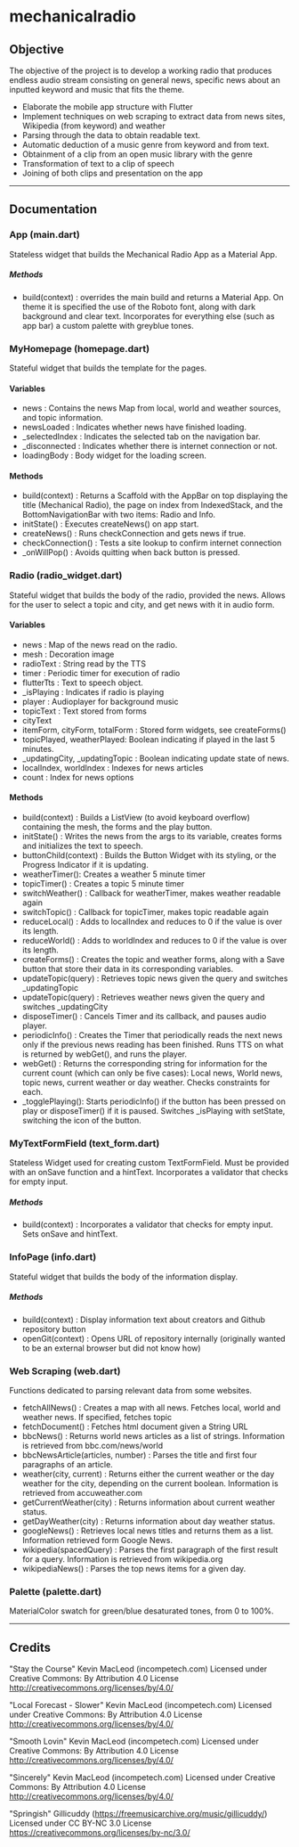 # mechanicalradio

## Objective

The objective of the project is to develop a working radio that produces endless audio stream consisting on general news, specific news about an inputted keyword and music that fits the theme.

-	Elaborate the mobile app structure with Flutter
-	Implement techniques on web scraping to extract data from news sites, Wikipedia (from keyword) and weather
-	Parsing through the data to obtain readable text.
-	Automatic deduction of a music genre from keyword and from text.
-	Obtainment of a clip from an open music library with the genre
-	Transformation of text to a clip of speech
-	Joining of both clips and presentation on the app



---
## Documentation
### App (main.dart)

Stateless widget that builds the Mechanical Radio App as a Material App.
##### Methods
- build(context) : overrides the main build and returns a Material App. On theme it is specified the use of the Roboto font, along with dark background and clear text. Incorporates for everything else (such as app bar) a custom palette with greyblue tones.

### MyHomepage (homepage.dart)

Stateful widget that builds the template for the pages.
#### Variables
- news : Contains the news Map from local, world and weather sources, and topic information.
- newsLoaded : Indicates whether news have finished loading.
- _selectedIndex : Indicates the selected tab on the navigation bar.
- _disconnected : Indicates whether there is internet connection or not.
- loadingBody : Body widget for the loading screen.

#### Methods
- build(context) : Returns a Scaffold with the AppBar on top displaying the title (Mechanical Radio), the page on index from IndexedStack, and the BottomNavigationBar with two items: Radio and Info.
- initState() : Executes createNews() on app start.
- createNews() : Runs checkConnection and gets news if true.
- checkConnection() : Tests a site lookup to confirm internet connection
- _onWillPop() : Avoids quitting when back button is pressed.


### Radio (radio_widget.dart)

Stateful widget that builds the body of the radio, provided the news. Allows for the user to select a topic and city, and get news with it in audio form.

#### Variables 
- news : Map of the news read on the radio.
- mesh : Decoration image
- radioText : String read by the TTS
- timer : Periodic timer for execution of radio
- flutterTts : Text to speech object.
- _isPlaying : Indicates if radio is playing
- player : Audioplayer for background music
- topicText : Text stored from forms
- cityText
- itemForm, cityForm, totalForm : Stored form widgets, see createForms()
- topicPlayed, weatherPlayed: Boolean indicating if played in the last 5 minutes.
- _updatingCity, _updatingTopic : Boolean indicating update state of news.
- localIndex, worldIndex : Indexes for news articles
- count : Index for news options

#### Methods
- build(context) : Builds a ListView (to avoid keyboard overflow) containing the mesh, the forms and the play button.
- initState() : Writes the news from the args to its variable, creates forms and initializes the text to speech.
- buttonChild(context) : Builds the Button Widget with its styling, or the Progress Indicator if it is updating.
- weatherTimer(): Creates a weather 5 minute timer
- topicTimer() : Creates a topic 5 minute timer
- switchWeather() : Callback for weatherTimer, makes weather readable again
- switchTopic() : Callback for topicTimer, makes topic readable again
- reduceLocal() : Adds to localIndex and reduces to 0 if the value is over its length.
- reduceWorld() : Adds to worldIndex and reduces to 0 if the value is over its length.
- createForms() : Creates the topic and weather forms, along with a Save button that store their data in its corresponding variables.
- updateTopic(query) : Retrieves topic news given the query and switches _updatingTopic
- updateTopic(query) : Retrieves weather news given the query and switches _updatingCity
- disposeTimer() : Cancels Timer and its callback, and pauses audio player.
- periodicInfo() : Creates the Timer that periodically reads the next news only if the previous news reading has been finished. Runs TTS on what is returned by webGet(), and runs the player. 
- webGet() : Returns the corresponding string for information for the current count (which can only be five cases): Local news, World news, topic news, current weather or day weather. Checks constraints for each.
- _togglePlaying(): Starts periodicInfo() if the button has been pressed on play or disposeTimer() if it is paused. Switches _isPlaying with setState, switching the icon of the button.


### MyTextFormField (text_form.dart)

Stateless Widget used for creating custom TextFormField. Must be provided with an onSave function and a hintText. Incorporates a validator that checks for empty input.
##### Methods
- build(context) : Incorporates a validator that checks for empty input. Sets onSave and hintText.


### InfoPage (info.dart)
Stateful widget that builds the body of the information display.
##### Methods
- build(context) : Display information text about creators and Github repository button
- openGit(context) : Opens URL of repository internally (originally wanted to be an external browser but did not know how)

### Web Scraping (web.dart)

Functions dedicated to parsing relevant data from some websites.

- fetchAllNews() : Creates a map with all news. Fetches local, world and weather news. If specified, fetches topic
- fetchDocument() : Fetches html document given a String URL
- bbcNews() : Returns world news articles as a list of strings. Information is retrieved from bbc.com/news/world
- bbcNewsArticle(articles, number) : Parses the title and first four paragraphs of an article.
- weather(city, current) : Returns either the current weather or the day weather for the city, depending on the current boolean. Information is retrieved from accuweather.com
- getCurrentWeather(city) : Returns information about current weather status.
- getDayWeather(city) : Returns information about day weather status.
- googleNews() : Retrieves local news titles and returns them as a list. Information retrieved form Google News.
- wikipedia(spacedQuery) : Parses the first paragraph of the first result for a query. Information is retrieved from wikipedia.org
- wikipediaNews() : Parses the top news items for a given day.

### Palette (palette.dart)

MaterialColor swatch for green/blue desaturated tones, from 0 to 100%.

---
## Credits
"Stay the Course" Kevin MacLeod (incompetech.com)
Licensed under Creative Commons: By Attribution 4.0 License
http://creativecommons.org/licenses/by/4.0/

"Local Forecast - Slower" Kevin MacLeod (incompetech.com)
Licensed under Creative Commons: By Attribution 4.0 License
http://creativecommons.org/licenses/by/4.0/

"Smooth Lovin" Kevin MacLeod (incompetech.com)
Licensed under Creative Commons: By Attribution 4.0 License
http://creativecommons.org/licenses/by/4.0/

"Sincerely" Kevin MacLeod (incompetech.com)
Licensed under Creative Commons: By Attribution 4.0 License
http://creativecommons.org/licenses/by/4.0/

"Springish" Gillicuddy (https://freemusicarchive.org/music/gillicuddy/)
Licensed under CC BY-NC 3.0 License
https://creativecommons.org/licenses/by-nc/3.0/
